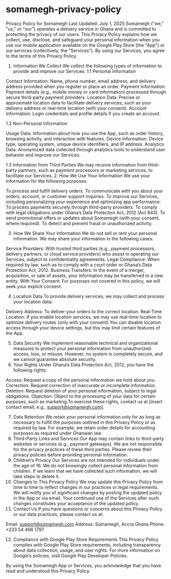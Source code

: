 # somamegh-privacy-policy
Privacy Policy for Somamegh
Last Updated: July 1, 2025
Somamegh ("we," "us," or "our") operates a delivery service in Ghana and is committed to protecting the privacy of our users. This Privacy Policy explains how we collect, use, disclose, and safeguard your personal information when you use our mobile application available on the Google Play Store (the "App") or our services (collectively, the "Services"). By using our Services, you agree to the terms of this Privacy Policy.
1. Information We Collect
We collect the following types of information to provide and improve our Services:
1.1 Personal Information

Contact Information: Name, phone number, email address, and delivery address provided when you register or place an order.
Payment Information: Payment details (e.g., mobile money or card information) processed through secure third-party payment providers.
Location Data: Precise or approximate location data to facilitate delivery services, such as your delivery address or real-time location (with your consent).
Account Information: Login credentials and profile details if you create an account.

1.2 Non-Personal Information

Usage Data: Information about how you use the App, such as order history, browsing activity, and interaction with features.
Device Information: Device type, operating system, unique device identifiers, and IP address.
Analytics Data: Anonymized data collected through analytics tools to understand user behavior and improve our Services.

1.3 Information from Third Parties
We may receive information from third-party partners, such as payment processors or marketing services, to facilitate our Services.
2. How We Use Your Information
We use your information for the following purposes:

To process and fulfill delivery orders.
To communicate with you about your orders, account, or customer support inquiries.
To improve our Services, including personalizing your experience and optimizing app performance.
To process payments securely through third-party providers.
To comply with legal obligations under Ghana’s Data Protection Act, 2012 (Act 843).
To send promotional offers or updates about Somamegh (with your consent, where required).
To detect and prevent fraud or unauthorized activity.

3. How We Share Your Information
We do not sell or rent your personal information. We may share your information in the following cases:

Service Providers: With trusted third parties (e.g., payment processors, delivery partners, or cloud service providers) who assist in operating our Services, subject to confidentiality agreements.
Legal Compliance: When required by law, such as to comply with a court order or Ghana’s Data Protection Act, 2012.
Business Transfers: In the event of a merger, acquisition, or sale of assets, your information may be transferred to a new entity.
With Your Consent: For purposes not covered in this policy, we will seek your explicit consent.

4. Location Data
To provide delivery services, we may collect and process your location data:

Delivery Address: To deliver your orders to the correct location.
Real-Time Location: If you enable location services, we may use real-time location to optimize delivery routes (only with your consent).You can disable location access through your device settings, but this may limit certain features of the App.

5. Data Security
We implement reasonable technical and organizational measures to protect your personal information from unauthorized access, loss, or misuse. However, no system is completely secure, and we cannot guarantee absolute security.
6. Your Rights
Under Ghana’s Data Protection Act, 2012, you have the following rights:

Access: Request a copy of the personal information we hold about you.
Correction: Request correction of inaccurate or incomplete information.
Deletion: Request deletion of your personal information, subject to legal obligations.
Objection: Object to the processing of your data for certain purposes, such as marketing.To exercise these rights, contact us at [insert contact email, e.g., support@somamegh.com].

7. Data Retention
We retain your personal information only for as long as necessary to fulfill the purposes outlined in this Privacy Policy or as required by law. For example, we retain order details for accounting purposes as required under Ghanaian law.
8. Third-Party Links and Services
Our App may contain links to third-party websites or services (e.g., payment gateways). We are not responsible for the privacy practices of these third parties. Please review their privacy policies before providing personal information.
9. Children’s Privacy
Our Services are not intended for individuals under the age of 16. We do not knowingly collect personal information from children. If we learn that we have collected such information, we will take steps to delete it.
10. Changes to This Privacy Policy
We may update this Privacy Policy from time to time to reflect changes in our practices or legal requirements. We will notify you of significant changes by posting the updated policy in the App or via email. Your continued use of the Services after such changes constitutes your acceptance of the updated policy.
11. Contact Us
If you have questions or concerns about this Privacy Policy or our data practices, please contact us at:

Email: support@somamegh.com
Address: Somamegh, Accra Ghana
Phone: +233 54 466 1797

12. Compliance with Google Play Store Requirements
This Privacy Policy complies with Google Play Store requirements, including transparency about data collection, usage, and user rights. For more information on Google’s policies, visit Google Play Developer Policies.

By using the Somamegh App or Services, you acknowledge that you have read and understood this Privacy Policy.
